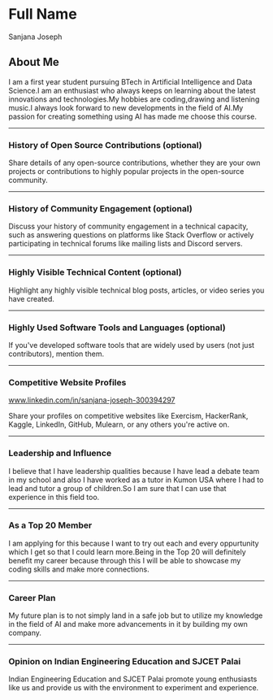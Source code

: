 
# Full Name
Sanjana Joseph
## About Me

I am a first year student pursuing BTech in Artificial Intelligence and Data Science.I am an enthusiast who always keeps on learning about the latest innovations and technologies.My hobbies are coding,drawing and listening music.I always look forward to new developments in the field of AI.My passion for creating something using AI has made me choose this course. 

---

### History of Open Source Contributions (optional)

Share details of any open-source contributions, whether they are your own projects or contributions to highly popular projects in the open-source community.

---

### History of Community Engagement (optional)

Discuss your history of community engagement in a technical capacity, such as answering questions on platforms like Stack Overflow or actively participating in technical forums like mailing lists and Discord servers.

---

### Highly Visible Technical Content (optional)

Highlight any highly visible technical blog posts, articles, or video series you have created.

---

### Highly Used Software Tools and Languages (optional)

If you've developed software tools that are widely used by users (not just contributors), mention them.

---

### Competitive Website Profiles
www.linkedin.com/in/sanjana-joseph-300394297


Share your profiles on competitive websites like Exercism, HackerRank, Kaggle, LinkedIn, GitHub, Mulearn, or any others you're active on.

---

### Leadership and Influence

I believe that I have leadership qualities because I have lead a debate team in my school and also I have worked as a tutor in Kumon USA where I had to lead and tutor a group of children.So I am sure that I can use that experience in this field too.

---

### As a Top 20 Member
I am applying for this because I want to try out each and every oppurtunity which I get so that I could learn more.Being in the Top 20 will definitely benefit my career because through this I will be able to showcase my coding skills and make more connections.


---

### Career Plan

My future plan is to not simply land in a safe job but to utilize my knowledge in the field of AI and make more advancements in it by building my own company.

---

### Opinion on Indian Engineering Education and SJCET Palai
 Indian Engineering Education and SJCET Palai promote young enthusiasts like us and provide us with the environment to experiment and experience.

